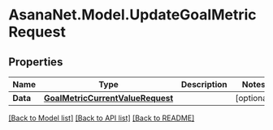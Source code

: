 # AsanaNet.Model.UpdateGoalMetricRequest

## Properties

Name | Type | Description | Notes
------------ | ------------- | ------------- | -------------
**Data** | [**GoalMetricCurrentValueRequest**](GoalMetricCurrentValueRequest.md) |  | [optional] 

[[Back to Model list]](../README.md#documentation-for-models) [[Back to API list]](../README.md#documentation-for-api-endpoints) [[Back to README]](../README.md)

